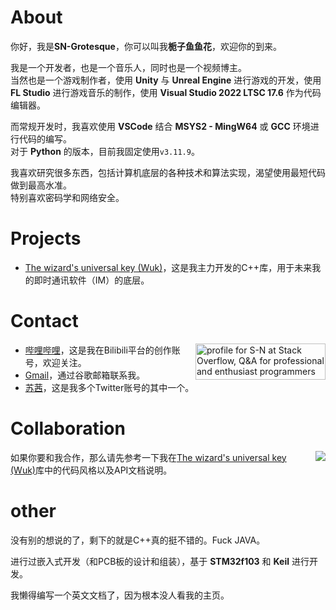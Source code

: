 # About

你好，我是**SN-Grotesque**，你可以叫我**栀子鱼鱼花**，欢迎你的到来。

我是一个开发者，也是一个音乐人，同时也是一个视频博主。  
当然也是一个游戏制作者，使用 **Unity** 与 **Unreal Engine** 进行游戏的开发，使用 **FL Studio** 进行游戏音乐的制作，使用 **Visual Studio 2022 LTSC 17.6** 作为代码编辑器。

而常规开发时，我喜欢使用 **VSCode** 结合 **MSYS2 - MingW64** 或 **GCC** 环境进行代码的编写。  
对于 **Python** 的版本，目前我固定使用`v3.11.9`。

我喜欢研究很多东西，包括计算机底层的各种技术和算法实现，渴望使用最短代码做到最高水准。  
特别喜欢密码学和网络安全。

# Projects
 -  [The wizard's universal key (Wuk)](https://github.com/sngrotesque/wizard_key)，这是我主力开发的C++库，用于未来我的即时通讯软件（IM）的底层。

# Contact

<a href="https://stackoverflow.com/users/21376217/s-n"><img src="https://stackoverflow.com/users/flair/21376217.png?theme=hotdog" width="208" height="58" alt="profile for S-N at Stack Overflow, Q&amp;A for professional and enthusiast programmers" title="profile for S-N at Stack Overflow, Q&amp;A for professional and enthusiast programmers" align="right"></a>

 - [哔哩哔哩](https://space.bilibili.com/27958784)，这是我在Bilibili平台的创作账号，欢迎关注。
 - [Gmail](mailto:sngrotesque@gmail.com)，通过谷歌邮箱联系我。
 - [苏茜](https://x.com/cnsn_w)，这是我多个Twitter账号的其中一个。

# Collaboration

<img src="https://github-readme-stats.vercel.app/api/top-langs?username=sngrotesque&title_color=ffff00&bg_color=151515&text_color=efefef&hide_border=true&layout=compact" align="right">

如果你要和我合作，那么请先参考一下我在[The wizard's universal key (Wuk)](https://github.com/sngrotesque/wizard_key)库中的代码风格以及API文档说明。

# other

没有别的想说的了，剩下的就是C++真的挺不错的。Fuck JAVA。

进行过嵌入式开发（和PCB板的设计和组装），基于 **STM32f103** 和 **Keil** 进行开发。

我懒得编写一个英文文档了，因为根本没人看我的主页。

